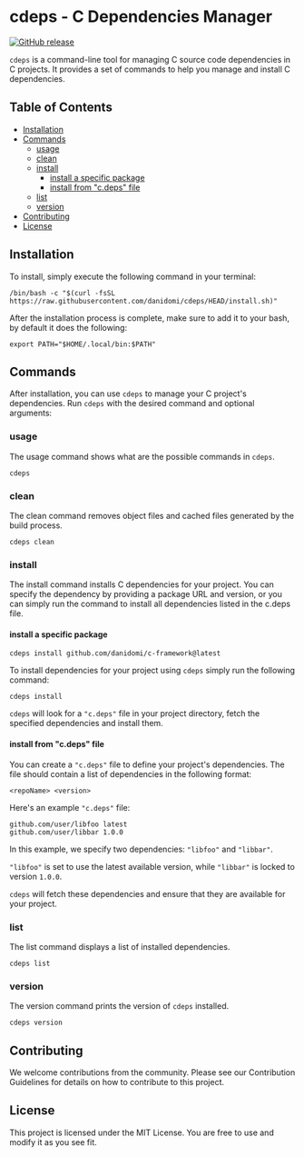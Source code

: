 # cdeps - C Dependencies Manager

[![GitHub release](https://img.shields.io/github/release/danidomi/cdeps.svg)](https://github.com/danidomi/cdeps/releases)

`cdeps` is a command-line tool for managing C source code dependencies in C projects. It provides a set of commands to
help you manage and install C dependencies.

## Table of Contents

- [Installation](#installation)
- [Commands](#commands)
    - [usage](#usage)
    - [clean](#clean)
    - [install](#install)
        - [install a specific package](#install-a-specific-package)
        - [install from "c.deps" file](#install-from-cdeps-file)
    - [list](#list)
    - [version](#version)
- [Contributing](#contributing)
- [License](#license)

## Installation

To install, simply execute the following command in your terminal:

```shell
/bin/bash -c "$(curl -fsSL https://raw.githubusercontent.com/danidomi/cdeps/HEAD/install.sh)"
```

After the installation process is complete, make sure to add it to your bash, by default it does the following:

```shell
export PATH="$HOME/.local/bin:$PATH"
```

## Commands

After installation, you can use `cdeps` to manage your C project's dependencies. Run `cdeps` with the desired command
and optional arguments:

### usage

The usage command shows what are the possible commands in `cdeps`.

```shell
cdeps
```

### clean

The clean command removes object files and cached files generated by the build process.

```shell
cdeps clean
```

### install

The install command installs C dependencies for your project. You can specify the dependency by providing a package URL
and version, or you can simply run the command to install all dependencies listed in the c.deps file.

#### install a specific package

```shell
cdeps install github.com/danidomi/c-framework@latest
```

To install dependencies for your project using `cdeps` simply run the following command:

```shell
cdeps install
```

`cdeps` will look for a `"c.deps"` file in your project directory, fetch the specified dependencies and install them.

#### install from "c.deps" file

You can create a `"c.deps"` file to define your project's dependencies. The file should contain a list of dependencies
in the following format:

```shell
<repoName> <version>
```

Here's an example `"c.deps"` file:

``` 
github.com/user/libfoo latest
github.com/user/libbar 1.0.0
```

In this example, we specify two dependencies: `"libfoo"` and `"libbar"`.

`"libfoo"` is set to use the latest available version, while `"libbar"` is locked to version `1.0.0`.

`cdeps` will fetch these dependencies and ensure that they are available for your project.

### list

The list command displays a list of installed dependencies.

```shell
cdeps list
```

### version

The version command prints the version of `cdeps` installed.

```shell
cdeps version
```

## Contributing

We welcome contributions from the community. Please see our Contribution Guidelines for details on how to contribute to
this project.

## License

This project is licensed under the MIT License. You are free to use and modify it as you see fit.